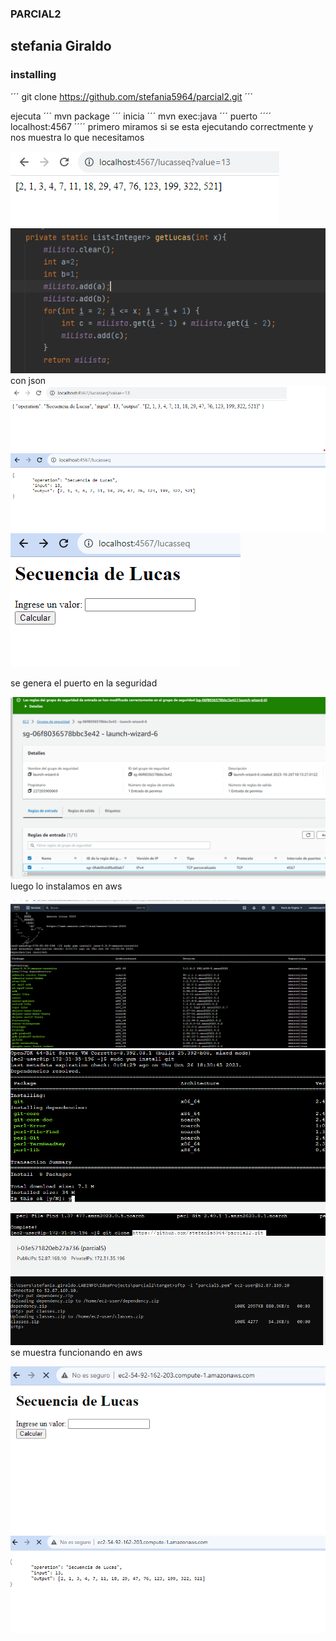 ### PARCIAL2

## stefania Giraldo
### installing

´´´
git clone https://github.com/stefania5964/parcial2.git
´´´

ejecuta
´´´
mvn package
´´´
inicia
´´´
mvn exec:java
´´´
puerto
´´´´
localhost:4567
´´´´
primero miramos si se esta ejecutando correctmente y nos muestra lo que necesitamos

![](src/img/1.png)
![](src/img/2.png)
con json
![](src/img/3.png)
![](src/img/9.png)
![](src/img/10.png)

se genera el puerto en la seguridad

![](src/img/4.png)
luego lo instalamos en aws

![](src/img/5.png)
![](src/img/6.png)
![](src/img/7.png)
![](src/img/8.png)
se muestra funcionando en aws

![](src/img/11.png)
![](src/img/12.png)